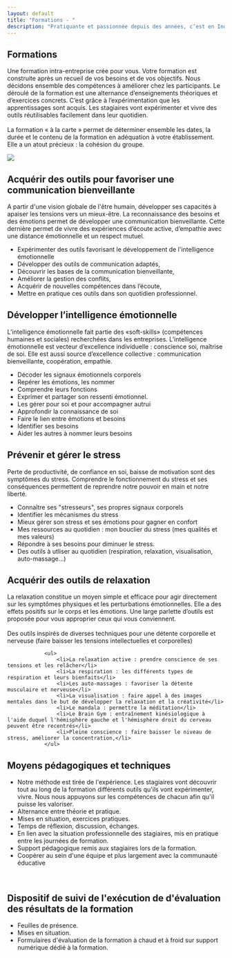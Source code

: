 ```yaml
---
layout: default
title: "Formations - "
description: "Pratiquante et passionnée depuis des années, c’est en Indonésie que je me forme au Hatha et Vinyasa yoga, dans le respect des traditions yogiques."
---
```


<div class="infobox school-modules">
	<h2>Formations</h2>
	<p>
		Une formation intra-entreprise crée pour vous.
		Votre formation est construite après un recueil de vos besoins et de vos objectifs. Nous décidons ensemble des compétences à améliorer chez les participants. Le déroulé de la formation est une alternance d’enseignements théoriques et d’exercices concrets.  C’est grâce à l’expérimentation que les apprentissages sont acquis. Les stagiaires vont expérimenter et vivre des outils réutilisables facilement dans leur quotidien. 
	<br/>
	<br/>
		La formation « à la carte » permet de déterminer ensemble les dates, la durée et le contenu de la formation en adéquation à votre établissement. Elle a un atout précieux : la cohésion du groupe. 
	</p>
	<img id="qualiopi" src="{{ '/assets/qualiopi.svg' | relative_url }}">
</div>


<div class="infobox school-modules">
			<h2>Acquérir des outils pour favoriser une communication bienveillante</h2>
			<p>
				A partir d'une vision globale de l'être humain, développer ses capacités à apaiser les tensions vers un mieux-être. La reconnaissance des besoins et des émotions permet de développer une communication bienveillante. Cette dernière permet de vivre des expériences d’écoute active, d’empathie avec une distance émotionnelle et un respect mutuel. 
			</p>
				<ul>
					<li>Expérimenter des outils favorisant le développement de l'intelligence émotionnelle</li>
					<li>Développer des outils de communication adaptés, </li>
					<li>Découvrir les bases de la communication bienveillante, </li>
					<li>Améliorer la gestion des conflits,</li>
					<li>Acquérir de nouvelles compétences dans l’écoute,</li>
					<li>Mettre en pratique ces outils dans son quotidien professionnel.</li>
				</ul>
</div>

<div class="infobox school-modules">
			<h2>Développer l’intelligence émotionnelle</h2>
			<p>
				L’intelligence émotionnelle fait partie des «soft-skills» (compétences humaines et sociales) recherchées dans les entreprises. L’intelligence émotionnelle est vecteur d’excellence individuelle : conscience soi, maîtrise de soi. Elle est aussi source d’excellence collective : communication bienveillante, coopération, empathie. 
			</p>
				<ul>
					<li>Décoder les signaux émotionnels corporels </li>
					<li>Repérer les émotions, les nommer</li>
					<li>Comprendre leurs fonctions</li>
					<li>Exprimer et partager son ressenti émotionnel.</li>
					<li>Les gérer pour soi et pour accompagner autrui</li>
					<li>Approfondir la connaissance de soi</li>
					<li>Faire le lien entre émotions et besoins</li>
					<li>Identifier ses besoins</li>
					<li>Aider les autres à nommer leurs besoins</li>
				</ul>
</div>

<div class="infobox school-modules">
			<h2>Prévenir et gérer le stress</h2>
			<p>
				Perte de productivité, de confiance en soi, baisse de motivation sont des symptômes du stress. Comprendre le fonctionnement du stress et ses conséquences permettent de reprendre notre pouvoir en main et notre liberté. 
			</p>
				<ul>
					<li>Connaître ses "stresseurs", ses propres signaux corporels</li>
					<li>Identifier les mécanismes du stress</li>
					<li>Mieux gérer son stress et ses émotions pour gagner en confort</li>
					<li>Mes ressources au quotidien : mon bouclier du stress (mes qualités et mes valeurs)</li>
					<li>Répondre à ses besoins pour diminuer le stress.</li>
					<li>Des outils à utliser au quotidien (respiration, relaxation, visualisation, auto-massage…)</li>
				</ul>
</div>


<div class="infobox school-modules">
			<h2>Acquérir des outils de relaxation</h2>
			<p>
				La relaxation constitue un moyen simple et efficace pour agir directement sur les symptômes physiques et les perturbations émotionnelles. Elle a des effets positifs sur le corps et les émotions. Une large parlette d’outils est proposée pour vous approprier ceux qui vous conviennent. 
				<br/>
				<br/>
				Des outils inspirés de diverses techniques pour une détente corporelle et nerveuse (faire baisser les tensions intellectuelles et corporelles)
			</p>

				<ul>
					<li>La relaxation active : prendre conscience de ses tensions et les relâcher</li>
					<li>La respiration : les différents types de respiration et leurs bienfaits</li>
					<li>Les auto-massages : favoriser la détente musculaire et nerveuse</li>
					<li>La visualisation : faire appel à des images mentales dans le but de développer la relaxation et la créativité</li>
					<li>Le mandala : permettre la méditation</li>
					<li>Le Brain Gym : entraînement kinésiologique à l'aide duquel l'hémisphère gauche et l'hémisphère droit du cerveau peuvent être recentrés</li>
					<li>Pleine conscience : faire baisser le niveau de stress, améliorer la concentration,</li>
				</ul>
</div>

<div class="infobox school-modules">
			<h2>Moyens pédagogiques et techniques</h2>
				<ul>
					<li>Notre méthode est tirée de l'expérience. Les stagiaires vont découvrir tout au long de la formation différents outils qu'ils vont expérimenter, vivre. Nous nous appuyons sur les compétences de chacun afin qu'il puisse les valoriser.</li>
					<li>Alternance entre théorie et pratique.</li>
					<li>Mises en situation, exercices pratiques.</li>
					<li>Temps de réflexion, discussion, échanges.</li>
					<li>En lien avec la situation professionnelle des stagiaires, mis en pratique entre les journées de formation.</li>
					<li>Support pédagogique remis aux stagiaires lors de la formation.</li>
					<li>Coopérer au sein d'une équipe et plus largement avec la communauté éducative</li>
				</ul>
			<br/>
			<h2>Dispositif de suivi de l'exécution de d'évaluation des résultats de la formation</h2>
				<ul>
					<li>Feuilles de présence.</li>
					<li>Mises en situation.</li>
					<li>Formulaires d'évaluation de la formation à chaud et à froid sur support numérique dédié à la formation.</li>
				</ul>
				<br/>
</div>
